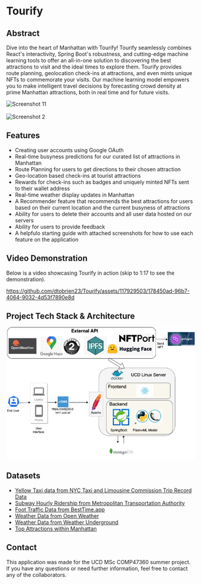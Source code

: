 # Tourify
## Abstract
Dive into the heart of Manhattan with Tourify! Tourify seamlessly combines React's interactivity, Spring Boot's robustness, and cutting-edge machine learning tools to offer an all-in-one solution to discovering the best attractions to visit and the ideal times to explore them. Tourify provides route planning, geolocation check-ins at attractions, and even mints unique NFTs to commemorate your visits. Our machine learning model empowers you to make intelligent travel decisions by forecasting crowd density at prime Manhattan attractions, both in real time and for future visits.

![Screenshot 11](/images/img1.png)
<br><br>
![Screenshot 2](/images/img2.png)
      
## Features
* Creating user accounts using Google OAuth
* Real-time busyness predictions for our curated list of attractions in Manhattan
* Route Planning for users to get directions to their chosen attraction
* Geo-location based check-ins at tourist attractions
* Rewards for check-ins such as badges and uniquely minted NFTs sent to their wallet address
* Real-time weather display updates in Manhattan
* A Recommender feature that recommends the best attractions for users based on their current location and the current busyness of attractions
* Ability for users to delete their accounts and all user data hosted on our servers
* Ability for users to provide feedback
* A helpfulo starting guide with attached screenshots for how to use each feature on the application

## Video Demonstration
Below is a video showcasing Tourify in action (skip to 1:17 to see the demonstration).

https://github.com/dtobrien23/Tourify/assets/117929503/178450ad-96b7-4064-9032-4d53f7890e8d

## Project Tech Stack & Architecture 
![image](tech_stack_arch.png)

## Datasets
  
* [Yellow Taxi data from NYC Taxi and Limousine Commission Trip Record Data](https://www.nyc.gov/site/tlc/about/tlc-trip-record-data.page)
* [Subway Hourly Ridership from Metropolitan Transportation Authority](https://data.ny.gov/Transportation/MTA-Subway-Hourly-Ridership-Beginning-February-2022/ekwu-khcy)
* [Foot Traffic Data from BestTime.app](https://besttime.app/)
* [Weather Data from Open Weather](https://openweathermap.org/current)
* [Weather Data from Weather Underground](https://www.wunderground.com/history/daily/us/ny/new-york-city/KLGA)
* [Top Attractions within Manhattan](https://www.timeout.com/newyork/attractions/new-york-attractions)

## Contact
This application was made for the UCD MSc COMP47360 summer project. If you have any questions or need further information, feel free to contact any of the collaborators.
